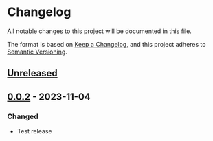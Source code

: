 # Changelog
All notable changes to this project will be documented in this file.

The format is based on [Keep a Changelog](https://keepachangelog.com/en/1.0.0/), and this project adheres to [Semantic Versioning](https://semver.org/spec/v2.0.0.html).

## [Unreleased]

## [0.0.2] - 2023-11-04
### Changed
- Test release

[Unreleased]: https://github.com/zpetan/test-repo-wolt-template.git/compare/0.0.2...master
[0.0.2]: https://github.com/zpetan/test-repo-wolt-template.git/tree/0.0.2
